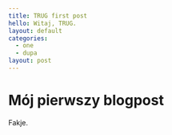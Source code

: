 ```yaml
---
title: TRUG first post
hello: Witaj, TRUG.
layout: default
categories:
  - one
  - dupa
layout: post
---
```


# Mój pierwszy blogpost

Fakje.


